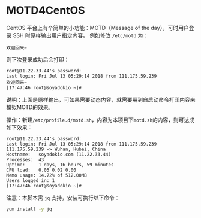 # MOTD4CentOS

CentOS 平台上有个简单的小功能：MOTD（Message of the day），可时用户登录 SSH 时原样输出用户指定内容。
例如修改 `/etc/motd` 为：
```
欢迎回来~
```

则下次登录成功后会打印：
```
root@11.22.33.44's password:
Last login: Fri Jul 13 05:29:14 2018 from 111.175.59.239
欢迎回来~
[17:47:46 root@soyadokio ~]# 
```

说明：上面是原样输出，可如果需要动态内容，就需要用到自启动命令打印内容来模拟MOTD的效果。

操作：新建`/etc/profile.d/motd.sh`，内容为本项目下`motd.sh`的内容，则可达成如下效果：
```
root@11.22.33.44's password:
Last login: Fri Jul 13 05:29:14 2018 from 111.175.59.239
111.175.59.239 -> Wuhan, Hubei, China
Hostname:   soyadokio.com (11.22.33.44)
Processes:  43
Uptime:     1 days, 16 hours, 59 minutes
CPU load:   0.05 0.02 0.00
Memo usage: 14.72% of 512.00MB
Users logged in: 1
[17:47:46 root@soyadokio ~]# 
```

注意：本脚本需 `jq` 支持，安装可执行以下命令：
```bash
yum install -y jq
```
